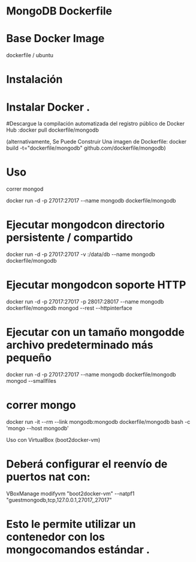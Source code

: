 # MongoDB Dockerfile



# Base Docker Image
dockerfile / ubuntu

# Instalación
# Instalar Docker .

#Descargue la compilación automatizada del registro público de Docker Hub :docker pull dockerfile/mongodb

(alternativamente, Se Puede Construir Una imagen de Dockerfile: docker build -t="dockerfile/mongodb" github.com/dockerfile/mongodb)

# Uso

correr mongod

docker run -d -p 27017:27017 --name mongodb dockerfile/mongodb

# Ejecutar mongodcon directorio persistente / compartido

docker run -d -p 27017:27017 -v <db-dir>:/data/db --name mongodb dockerfile/mongodb
  
# Ejecutar mongodcon soporte HTTP

docker run -d -p 27017:27017 -p 28017:28017 --name mongodb dockerfile/mongodb mongod --rest --httpinterface

# Ejecutar con un tamaño mongodde archivo predeterminado más pequeño

docker run -d -p 27017:27017 --name mongodb dockerfile/mongodb mongod --smallfiles

# correr mongo

docker run -it --rm --link mongodb:mongodb dockerfile/mongodb bash -c 'mongo --host mongodb'

Uso con VirtualBox (boot2docker-vm)

# Deberá configurar el reenvío de puertos nat con:

VBoxManage modifyvm "boot2docker-vm" --natpf1 "guestmongodb,tcp,127.0.0.1,27017,,27017"

# Esto le permite utilizar un contenedor con los mongocomandos estándar .
